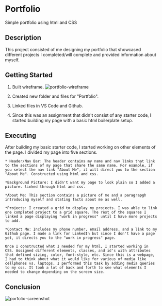 # Portfolio

Simple portfolio using html and CSS 

## Description

This project consisted of me designing my portfolio that showcased different projects I completed/will complete and provided information about myself.

## Getting Started

1. Built wireframe.
     ![portfolio-wireframe](https://github.com/DiamondSClements/portfolio/assets/143464442/18640203-4165-4286-afb2-6290abd80ee1)

3. Created new folder and files for "Portfolio".
4. Linked files in VS Code and Github.
2. Since this was an assignment that didn't consist of any starter code, I started building my page with a basic html boilerplate setup.

## Executing

After building my basic starter code, I started working on other elements of the page. I divided my page into five sections.
    
    * Header/Nav Bar: The header contains my name and nav links that link to the sections of my page that share the same name. For example, if you select the nav link "About Me", it will direct you to the section "About Me". Constructed using html and css.

    *Background Picture: I didn't want my page to look plain so I added a picture. linked through html and css.

    *About Me: This section contains a picture of me and a paragrapgh introducing myself and stating facts about me as well.

    *Projects: I created a grid to display my projects. I was able to link one completed project to a grid square. The rest of the squares I linked a page displaying "work in progress" until I have more projects to add.

    *Contact Me: Includes my phone number, email address, and a link to my Github page. I made a link for LinkedIn but since I don't have a page yet, it directs you to the "work in progress" page.

    Once I constructed what I needed for my html, I started working in CSS. Assigned different elements, classes, and id's with attributes that defined sizing, color, font-style, etc. Since this is a webpage, I had to think about what it would like for various of media like cellphones vs. laptops. I performed this task by adding media queries to my css. It took a lot of back and forth to see what elements I needed to change depending on the screen size.

## Conclusion

![porfolio-screenshot](https://github.com/DiamondSClements/portfolio/assets/143464442/41eaa8ed-83a7-46e3-847b-6978d2e693ce)





